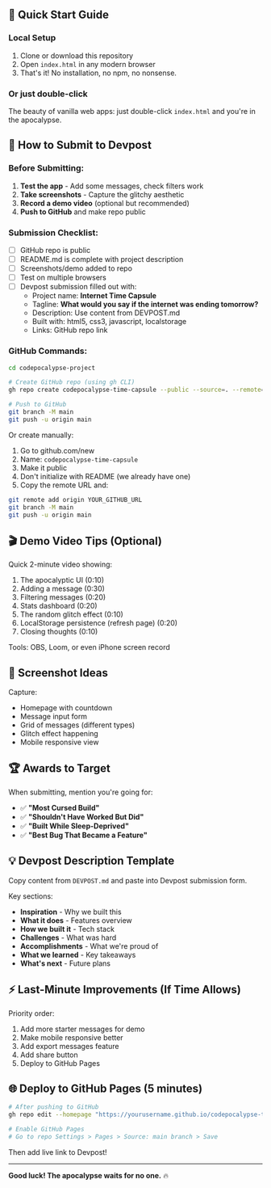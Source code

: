 ## 🚀 Quick Start Guide

### Local Setup
1. Clone or download this repository
2. Open `index.html` in any modern browser
3. That's it! No installation, no npm, no nonsense.

### Or just double-click
The beauty of vanilla web apps: just double-click `index.html` and you're in the apocalypse.

## 📝 How to Submit to Devpost

### Before Submitting:
1. **Test the app** - Add some messages, check filters work
2. **Take screenshots** - Capture the glitchy aesthetic
3. **Record a demo video** (optional but recommended)
4. **Push to GitHub** and make repo public

### Submission Checklist:
- [ ] GitHub repo is public
- [ ] README.md is complete with project description
- [ ] Screenshots/demo added to repo
- [ ] Test on multiple browsers
- [ ] Devpost submission filled out with:
  - Project name: **Internet Time Capsule**
  - Tagline: **What would you say if the internet was ending tomorrow?**
  - Description: Use content from DEVPOST.md
  - Built with: html5, css3, javascript, localstorage
  - Links: GitHub repo link

### GitHub Commands:
```bash
cd codepocalypse-project

# Create GitHub repo (using gh CLI)
gh repo create codepocalypse-time-capsule --public --source=. --remote=origin

# Push to GitHub
git branch -M main
git push -u origin main
```

Or create manually:
1. Go to github.com/new
2. Name: `codepocalypse-time-capsule`
3. Make it public
4. Don't initialize with README (we already have one)
5. Copy the remote URL and:
```bash
git remote add origin YOUR_GITHUB_URL
git branch -M main
git push -u origin main
```

## 🎬 Demo Video Tips (Optional)

Quick 2-minute video showing:
1. The apocalyptic UI (0:10)
2. Adding a message (0:30)
3. Filtering messages (0:20)
4. Stats dashboard (0:20)
5. The random glitch effect (0:10)
6. LocalStorage persistence (refresh page) (0:20)
7. Closing thoughts (0:10)

Tools: OBS, Loom, or even iPhone screen record

## 📸 Screenshot Ideas

Capture:
- Homepage with countdown
- Message input form
- Grid of messages (different types)
- Glitch effect happening
- Mobile responsive view

## 🏆 Awards to Target

When submitting, mention you're going for:
- ✅ **"Most Cursed Build"**
- ✅ **"Shouldn't Have Worked But Did"**
- ✅ **"Built While Sleep-Deprived"**
- ✅ **"Best Bug That Became a Feature"**

## 💡 Devpost Description Template

Copy content from `DEVPOST.md` and paste into Devpost submission form.

Key sections:
- **Inspiration** - Why we built this
- **What it does** - Features overview
- **How we built it** - Tech stack
- **Challenges** - What was hard
- **Accomplishments** - What we're proud of
- **What we learned** - Key takeaways
- **What's next** - Future plans

## ⚡ Last-Minute Improvements (If Time Allows)

Priority order:
1. Add more starter messages for demo
2. Make mobile responsive better
3. Add export messages feature
4. Add share button
5. Deploy to GitHub Pages

## 🌐 Deploy to GitHub Pages (5 minutes)

```bash
# After pushing to GitHub
gh repo edit --homepage "https://yourusername.github.io/codepocalypse-time-capsule"

# Enable GitHub Pages
# Go to repo Settings > Pages > Source: main branch > Save
```

Then add live link to Devpost!

---

**Good luck! The apocalypse waits for no one.** 🔥
